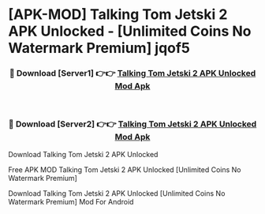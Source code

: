 # [APK-MOD] Talking Tom Jetski 2 APK Unlocked - [Unlimited Coins No Watermark Premium] jqof5



<div align="center">
<h3>🔴 Download [Server1] 👉👉 <a href="https://momento.my/?title=Talking_Tom_Jetski_2_APK_Unlocked">Talking Tom Jetski 2 APK Unlocked Mod Apk</a></h3><br>

<h3>🔴 Download [Server2] 👉👉 <a href="https://momento.my/?title=Talking_Tom_Jetski_2_APK_Unlocked">Talking Tom Jetski 2 APK Unlocked Mod Apk</a></h3>
</div>



Download Talking Tom Jetski 2 APK Unlocked 

Free APK MOD Talking Tom Jetski 2 APK Unlocked [Unlimited Coins No Watermark Premium]

Download Talking Tom Jetski 2 APK Unlocked [Unlimited Coins No Watermark Premium] Mod For Android
